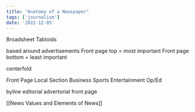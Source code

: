 ```yaml
---
title: "Anatomy of a Newspaper"
tags: ['journalism']
date: '2022-12-05'
---
```


Broadsheet 
Tabloids

based around advertisements
Front page top = most important
Front page bottom = least important

centerfold 

Front Page
Local Section
Business
Sports
Entertainment
Op/Ed

byline
editorial
advertorial
front page 


[[News Values and Elements of News]]